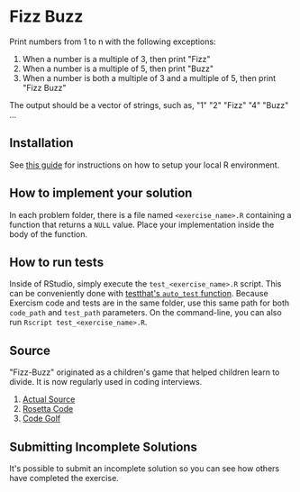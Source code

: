 # Fizz Buzz

Print numbers from 1 to n with the following exceptions:

1. When a number is a multiple of 3, then print "Fizz"
2. When a number is a multiple of 5, then print "Buzz"
3. When a number is both a multiple of 3 and a multiple of 5, then print "Fizz Buzz"

The output should be a vector of strings, such as, "1" "2" "Fizz" "4" "Buzz" ...

## Installation
See [this guide](https://exercism.io/tracks/r/installation) for instructions on how to setup your local R environment.

## How to implement your solution
In each problem folder, there is a file named `<exercise_name>.R` containing a function that returns a `NULL` value. Place your implementation inside the body of the function.

## How to run tests
Inside of RStudio, simply execute the `test_<exercise_name>.R` script. This can be conveniently done with [testthat's `auto_test` function](https://www.rdocumentation.org/packages/testthat/topics/auto_test). Because Exercism code and tests are in the same folder, use this same path for both `code_path` and `test_path` parameters. On the command-line, you can also run `Rscript test_<exercise_name>.R`.

## Source

"Fizz-Buzz" originated as a children's game that helped children learn to divide. It is now regularly used in coding interviews. 

1. [Actual Source](https://imranontech.com/2007/01/24/using-fizzbuzz-to-find-developers-who-grok-coding)
2. [Rosetta Code](https://rosettacode.org/wiki/FizzBuzz) 
3. [Code Golf](https://code-golf.io/fizz-buzz)

## Submitting Incomplete Solutions
It's possible to submit an incomplete solution so you can see how others have completed the exercise.
